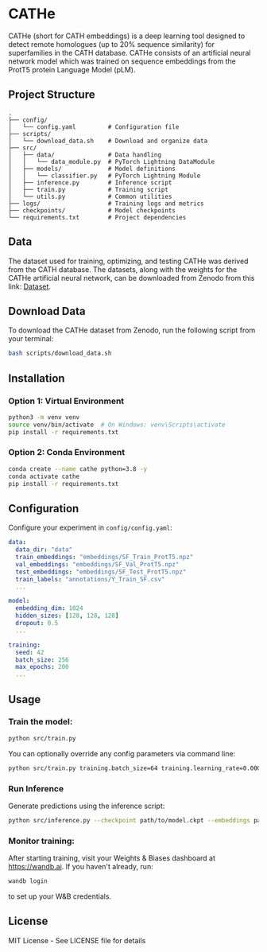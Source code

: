 # CATHe

CATHe (short for CATH embeddings) is a deep learning tool designed to detect remote homologues (up to 20% sequence similarity) for superfamilies in the CATH database. CATHe consists of an artificial neural network model which was trained on sequence embeddings from the ProtT5 protein Language Model (pLM).

## Project Structure

```
.
├── config/
│   └── config.yaml         # Configuration file
├── scripts/
│   └── download_data.sh    # Download and organize data
├── src/
│   ├── data/               # Data handling
│   │   └── data_module.py  # PyTorch Lightning DataModule
│   ├── models/             # Model definitions
│   │   └── classifier.py   # PyTorch Lightning Module
│   ├── inference.py        # Inference script
│   ├── train.py            # Training script
│   └── utils.py            # Common utilities
├── logs/                   # Training logs and metrics
├── checkpoints/            # Model checkpoints
└── requirements.txt        # Project dependencies
```

## Data

The dataset used for training, optimizing, and testing CATHe was derived from the CATH database. The datasets, along with the weights for the CATHe artificial neural network, can be downloaded from Zenodo from this link: [Dataset](https://doi.org/10.5281/zenodo.6327572).

## Download Data

To download the CATHe dataset from Zenodo, run the following script from your terminal:

```bash
bash scripts/download_data.sh
```

## Installation

### Option 1: Virtual Environment
```bash
python3 -m venv venv
source venv/bin/activate  # On Windows: venv\Scripts\activate
pip install -r requirements.txt
```

### Option 2: Conda Environment
```bash
conda create --name cathe python=3.8 -y
conda activate cathe
pip install -r requirements.txt
```

## Configuration

Configure your experiment in `config/config.yaml`:
```yaml
data:
  data_dir: "data"
  train_embeddings: "embeddings/SF_Train_ProtT5.npz"
  val_embeddings: "embeddings/SF_Val_ProtT5.npz"
  test_embeddings: "embeddings/SF_Test_ProtT5.npz"
  train_labels: "annotations/Y_Train_SF.csv"
  ...

model:
  embedding_dim: 1024
  hidden_sizes: [128, 128, 128]
  dropout: 0.5
  ...

training:
  seed: 42
  batch_size: 256
  max_epochs: 200
  ...
```

## Usage

### Train the model:
```bash
python src/train.py
```

You can optionally override any config parameters via command line:
```bash
python src/train.py training.batch_size=64 training.learning_rate=0.0001
```

### Run Inference
Generate predictions using the inference script:
```bash
python src/inference.py --checkpoint path/to/model.ckpt --embeddings path/to/embeddings.npz --output predictions.csv
```

### Monitor training:
After starting training, visit your Weights & Biases dashboard at https://wandb.ai.
If you haven't already, run:
```bash
wandb login
```
to set up your W&B credentials.

## License

MIT License - See LICENSE file for details
